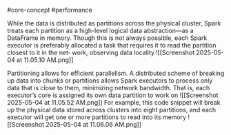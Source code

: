 #core-concept
#performance 

While the data is distributed as partitions across the physical cluster, Spark treats each partition as a high-level logical data abstraction—as a DataFrame in memory. Though this is not always possible, each Spark executor is preferably allocated a task that requires it to read the partition closest to it in the net‐ work, observing data locality.![[Screenshot 2025-05-04 at 11.05.10 AM.png]]


Partitioning allows for efficient parallelism. A distributed scheme of breaking up data into chunks or partitions allows Spark executors to process only data that is close to them, minimizing network bandwidth. That is, each executor’s core is assigned its own data partition to work on
![[Screenshot 2025-05-04 at 11.05.52 AM.png]]
For example, this code snippet will break up the physical data stored across clusters into eight partitions, and each executor will get one or more partitions to read into its memory
![[Screenshot 2025-05-04 at 11.06.06 AM.png]]